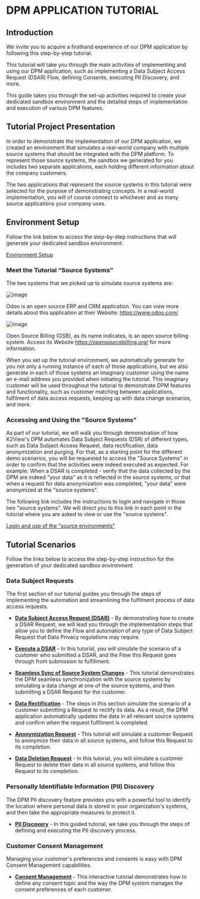 # DPM APPLICATION TUTORIAL 

## Introduction

We invite you to acquire a firsthand experience of our DPM application by following this step-by-step tutorial. 

This tutorial will take you through the main activities of implementing and using our DPM application, such as implementing a Data Subject Access Request (DSAR) Flow, defining Consents, executing PII Discovery, and more. 

This guide takes you through the set-up activities required to create your dedicated sandbox environment and the detailed steps of implementation and execution of various DPM features.

## Tutorial Project Presentation

In order to demonstrate the implementation of our DPM application, we created an environment that simulates a real-world company with multiple source systems that should be integrated with the DPM platform. To represent those source systems, the sandbox we generated for you includes two separate applications, each holding different information about the company customers. 

The two applications that represent the source systems in this tutorial were selected for the purpose of demonstrating concepts. In a real-world implementation, you will of course connect to whichever and as many source applications your company uses. 

## Environment Setup 

Follow the link below to access the step-by-step instructions that will generate your dedicated sandbox environment:

[Environment Setup](/articles/demo_project/DPM_Demo_Project/00_Setup/00_Environment_Setup.md) 

### Meet the Tutorial “Source Systems”

The two systems that we picked up to simulate source systems are:

![image](/articles/demo_project/DPM_Demo_Project/images/00_Odoo.PNG)

Odoo is an open source ERP and CRM application. You can view more details about this application at their Website: https://www.odoo.com/

![image](/articles/demo_project/DPM_Demo_Project/images/00_opensourcebilling_icon.png)

Open Source Billing (OSB), as its name indicates, is an open source billing system. Access its Website https://opensourcebilling.org/ for more information.

When you set up the tutorial environment, we automatically generate for you not only a running instance of each of those applications, but we also generate in each of those systems an imaginary customer using the name an e-mail address you provided when initiating the tutorial. This imaginary customer will be used throughout the tutorial to demonstrate DPM features and functionality, such as customer matching between applications, fulfilment of data access requests, keeping up with data change scenarios, and more.  

### Accessing and Using the "Source Systems"

As part of our tutorial, we will walk you through demonstration of how K2View's DPM automates Data Subject Requests (DSR) of different types, such as Data Subject Access Request, data rectification, data anonymization and purging. For that,  as a starting point for the different demo scenarios, you will be requested to access the "Source Systems" in order to confirm that the activities were indeed executed as expected. For example: When a DSAR is completed - verify that the data collected by the DPM are indeed "your data" as it is reflected in the source systems, or that when a request for data anonymization was completed, "your data" were anonymized at the "source systems".  

The following link includes the instructions to login and navigate in those two "source systems". We will direct you to this link in each point in the tutorial where you are asked to view or use the "source systems".

[Login and use of the "source environments"]()

## Tutorial Scenarios

Follow the links below to access the step-by-step instruction for the generation of your dedicated sandbox environment

### Data Subject Requests

The first section of our tutorial guides you through the steps of implementing the automation and streamlining the fulfilment process of data access requests.

- [**Data Subject Access Request (DSAR)**](/articles/demo_project/DPM_Demo_Project/01_DSAR/01_00_DSAR.md) - By demonstrating how to create a DSAR Request, we will lead you through the implementation steps that allow you to define the Flow and automation of any type of Data Subject Request that Data Privacy regulations may require. 

- [**Execute a DSAR**](/articles/demo_project/DPM_Demo_Project/02_DSAR_Fulfillment/02_00_DSAR_Fulfillment_intro.md) - In this tutorial, you will simulate the scenario of a customer who submitted a DSAR, and the Flow this Request goes through from submission to fulfillment. 

- [**Seamless Sync of Source System Changes**](/articles/demo_project/DPM_Demo_Project/03_Auto_Sync/01_Auto_Sync_Data_Main.md) - This tutorial demonstrates the DPM seamless synchronization with the source systems by simulating a data change at one of the source systems, and  then submitting a DSAR Request for the customer.
- **[Data Rectification](/articles/demo_project/DPM_Demo_Project/04_Rectify/01_Rectify_Data_Main.md)** - The steps in this section simulate the scenario of a customer submitting a Request to rectify its data. As a result, the DPM application automatically updates the data in all relevant source systems and confirm when the request fulfilment is completed.
- [**Anonymization Request**](/articles/demo_project/DPM_Demo_Project/05_Masking/01_Masking_Data_Main.md) - This tutorial will simulate a customer Request to anonymize their data in all source systems, and follow this Request to its completion.
- **[Data Deletion Request](/articles/demo_project/DPM_Demo_Project/06_Purging/01_Purging_Data_Main.md)** -  In this tutorial, you will simulate a customer Request to delete their data in all source systems, and follow this Request to its completion.

### Personally Identifiable Information (PII) Discovery

The DPM PII discovery feature provides you with a powerful tool to identify the location where personal data is stored in your organization's systems, and then take the appropriate measures to protect it.

- [**PII Discovery**](/articles/demo_project/DPM_Demo_Project/07_Discovery/Purging/01_Discovery_Main.md) - In this guided tutorial, we take you through the steps of defining and executing the PII discovery process.

### Customer Consent Management

Managing your customer's preferences and consents is easy with DPM Consent Management capabilities.

- [**Consent Management**](/articles/demo_project/DPM_Demo_Project/08_Consent/01_Consent_Main.md) - This interactive tutorial demonstrates how to define any consent topic and the way the DPM system manages the consent preferences of each customer. 

